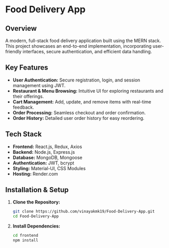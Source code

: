 # Food Delivery App

## Overview
A modern, full-stack food delivery application built using the MERN stack. This project showcases an end-to-end implementation, incorporating user-friendly interfaces, secure authentication, and efficient data handling.

## Key Features
- **User Authentication:** Secure registration, login, and session management using JWT.
- **Restaurant & Menu Browsing:** Intuitive UI for exploring restaurants and their offerings.
- **Cart Management:** Add, update, and remove items with real-time feedback.
- **Order Processing:** Seamless checkout and order confirmation.
- **Order History:** Detailed user order history for easy reordering.

## Tech Stack
- **Frontend:** React.js, Redux, Axios
- **Backend:** Node.js, Express.js
- **Database:** MongoDB, Mongoose
- **Authentication:** JWT, bcrypt
- **Styling:** Material-UI, CSS Modules
- **Hosting:** Render.com

## Installation & Setup
1. **Clone the Repository:**
   ```bash
   git clone https://github.com/vinayakmk19/Food-Delivery-App.git
   cd Food-Delivery-App

2. **Install Dependencies:**
   ```bash
   cd frontend
   npm install
